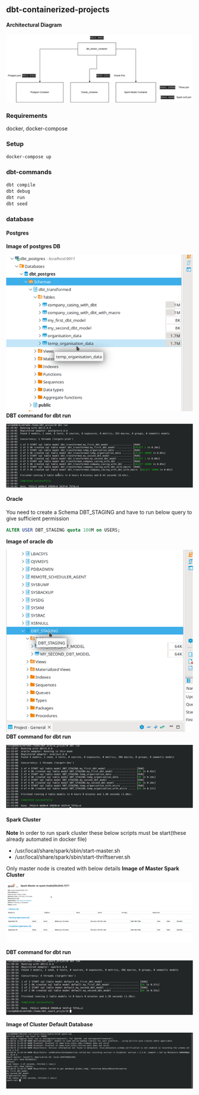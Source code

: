 ## dbt-containerized-projects
#### Architectural Diagram
![Architectural Diagram](./src/Architecture_diagram.png "Diagram")
### Requirements
docker, docker-compose
### Setup
```bash
docker-compose up
```
### dbt-commands
```bash
dbt compile 
dbt debug
dbt run 
dbt seed 
```
### database
#### Postgres
**Image of postgres DB**

![postgres](./src/postgres.png "postgres")
**DBT command for dbt run**

![postgres](./src/dbt_postgres.png "command")
#### Oracle
You need to create a Schema DBT_STAGING
and have to run below query to give sufficient permission
```sql
ALTER USER DBT_STAGING quota 100M on USERS;
```
**Image of oracle db**

![Oracle](./src/oracle.png "Oracle DB")
**DBT command for dbt run**

![Oracle](./src/oracle_command.png "Oracle")
#### Spark Cluster

**Note** In order to run spark cluster these below scripts must be start(these already automated in docker file)

* /usr/local/share/spark/sbin/start-master.sh
* /usr/local/share/spark/sbin/start-thriftserver.sh

Only master node is created 
with below details 
**Image of Master Spark Cluster**

![Spark Master](./src/spark.png "Spark Master")

**DBT command for dbt run**

![Spark Command](./src/spark-command.png "Spark Command")

**Image of Cluster Default Database**

![Spark Db](./src/spark-db.png "Spark Db")